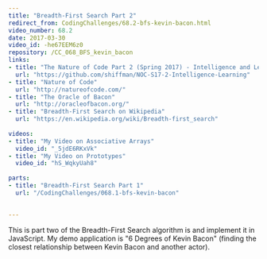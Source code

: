 ```yaml
---
title: "Breadth-First Search Part 2"
redirect_from: CodingChallenges/68.2-bfs-kevin-bacon.html
video_number: 68.2
date: 2017-03-30
video_id: -he67EEM6z0
repository: /CC_068_BFS_kevin_bacon
links:
- title: "The Nature of Code Part 2 (Spring 2017) - Intelligence and Learning"  
  url: "https://github.com/shiffman/NOC-S17-2-Intelligence-Learning"
- title: "Nature of Code"  
  url: "http://natureofcode.com/"
- title: "The Oracle of Bacon"  
  url: "http://oracleofbacon.org/"
- title: "Breadth-First Search on Wikipedia"  
  url: "https://en.wikipedia.org/wiki/Breadth-first_search"
  
videos:
- title: "My Video on Associative Arrays"
  video_id: "_5jdE6RKxVk"
- title: "My Video on Prototypes"
  video_id: "hS_WqkyUah8"
  
parts:
- title: "Breadth-First Search Part 1"
  url: "/CodingChallenges/068.1-bfs-kevin-bacon"

  
---
```


This is part two of the Breadth-First Search algorithm is and implement it in JavaScript. My demo application is "6 Degrees of Kevin Bacon" (finding the closest relationship between Kevin Bacon and another actor).

